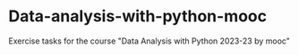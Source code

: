 # Data-analysis-with-python-mooc
Exercise tasks for the course "Data Analysis with Python 2023-23 by mooc"
